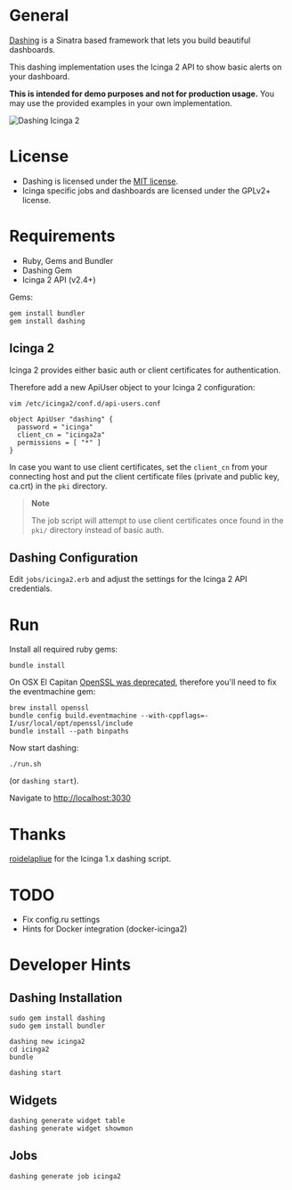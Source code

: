 # General

[Dashing](http://shopify.github.io/dashing/) is a Sinatra based framework
that lets you build beautiful dashboards.

This dashing implementation uses the Icinga 2 API
to show basic alerts on your dashboard.

**This is intended for demo purposes and not for production usage.**
You may use the provided examples in your own implementation.

![Dashing Icinga 2](public/dashing_icinga2_overview.png "Dashing Icinga 2")

# License

* Dashing is licensed under the [MIT license](https://github.com/Shopify/dashing/blob/master/MIT-LICENSE).
* Icinga specific jobs and dashboards are licensed under the GPLv2+ license.

# Requirements

* Ruby, Gems and Bundler
* Dashing Gem
* Icinga 2 API (v2.4+)

Gems:

    gem install bundler
    gem install dashing

## Icinga 2

Icinga 2 provides either basic auth or client certificates for authentication.

Therefore add a new ApiUser object to your Icinga 2 configuration:

    vim /etc/icinga2/conf.d/api-users.conf

    object ApiUser "dashing" {
      password = "icinga"
      client_cn = "icinga2a"
      permissions = [ "*" ]
    }

In case you want to use client certificates, set the `client_cn` from your connecting
host and put the client certificate files (private and public key, ca.crt) in the `pki`
directory.

> **Note**
>
> The job script will attempt to use client certificates once found in the `pki/` directory
> instead of basic auth.

## Dashing Configuration

Edit `jobs/icinga2.erb` and adjust the settings for the Icinga 2 API credentials.

# Run

Install all required ruby gems:

    bundle install

On OSX El Capitan [OpenSSL was deprecated](https://github.com/eventmachine/eventmachine/issues/602),
therefore you'll need to fix the eventmachine gem:

    brew install openssl
    bundle config build.eventmachine --with-cppflags=-I/usr/local/opt/openssl/include
    bundle install --path binpaths

Now start dashing:

    ./run.sh

(or `dashing start`).

Navigate to [http://localhost:3030](http://localhost:3030)


# Thanks

[roidelapliue](https://github.com/roidelapluie/dashing-scripts) for the Icinga 1.x dashing script.

# TODO

* Fix config.ru settings
* Hints for Docker integration (docker-icinga2)

# Developer Hints

## Dashing Installation

    sudo gem install dashing
    sudo gem install bundler

    dashing new icinga2
    cd icinga2
    bundle

    dashing start

## Widgets

    dashing generate widget table
    dashing generate widget showmon

## Jobs

    dashing generate job icinga2



